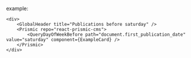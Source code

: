 example:

    <div>
        <GlobalHeader title="Publications before saturday" />
        <Prismic repo="react-prismic-cms">
            <QueryDayOfWeekBefore path="document.first_publication_date" value="saturday" component={ExampleCard} />
        </Prismic>
    </div>
